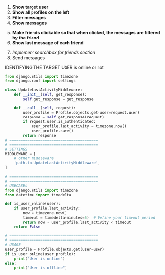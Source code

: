 1. **Show target user**
2. **Show all profiles on the left**
3. **Filter messages**
4. **Show messages**
<!-- --------------------------------- -->
5. **Make friends clickable so that when clicked, the messages are filtered by the friend**
6. **Show last message of each friend**
<!-- --------------------------------- -->
7. *Implement searchbox for friends section*
8. Send messages



<!-- ======================================================================================== -->
<!-- ======================================================================================== -->
<!-- --------------------------------- -->
IDENTIFYING THE TARGET USER is online or not
```python
from django.utils import timezone
from django.conf import settings

class UpdateLastActivityMiddleware:
    def __init__(self, get_response):
        self.get_response = get_response

    def __call__(self, request):
        user_profile = Profile.objects.get(user=request.user)
        response = self.get_response(request)
        if request.user.is_authenticated:
            user_profile.last_activity = timezone.now()
            user_profile.save()
        return response
# ========================================
# ========================================
# SETTINGS
MIDDLEWARE = [
    # other middleware
    'path.to.UpdateLastActivityMiddleware',
]

# ========================================
# ========================================
# USECASEs
from django.utils import timezone
from datetime import timedelta

def is_user_online(user):
    if user_profile.last_activity:
        now = timezone.now()
        timeout = timedelta(minutes=5)  # Define your timeout period
        return now - user_profile.last_activity < timeout
    return False

# ========================================
# ========================================
# USAGE
user_profile = Profile.objects.get(user=user)
if is_user_online(user_profile):
    print("User is online")
else:
    print("User is offline")
```
<!-- --------------------------------- -->
<!-- ======================================================================================== -->
<!-- ======================================================================================== -->
